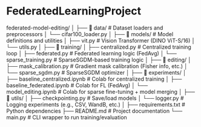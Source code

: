 # FederatedLearningProject

federated-model-editing/
│
├── 📁 data/                     # Dataset loaders and preprocessors
│   └── cifar100_loader.py
│
├── 📁 models/                   # Model definitions and utilities
│   ├── vit.py                  # Vision Transformer (DINO ViT-S/16)
│   └── utils.py
│
├── 📁 training/
│   ├── centralized.py          # Centralized training loop
│   ├── federated.py            # Federated learning logic (FedAvg)
│   └── sparse_training.py      # SparseSGDM-based training logic
│
├── 📁 editing/
│   ├── mask_calibration.py     # Gradient mask calibration (Fisher info, etc.)
│   └── sparse_sgdm.py          # SparseSGDM optimizer
│
├── 📁 experiments/
│   ├── baseline_centralized.ipynb    # Colab for centralized training
│   ├── baseline_federated.ipynb      # Colab for FL (FedAvg)
│   └── model_editing.ipynb           # Colab for sparse fine-tuning + model merging
│
├── 📁 utils/
│   ├── checkpointing.py        # Save/load models
│   └── logger.py               # Logging experiments (e.g., CSV, WandB, etc.)
│
├── requirements.txt            # Python dependencies
├── README.md                   # Project documentation
└── main.py                     # CLI wrapper to run training/evaluation
